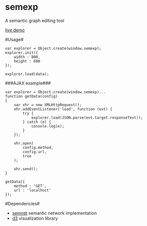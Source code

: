 semexp
======

A semantic graph editing tool

[live demo](http://monomon.me/semexp/images/semexp.png)

#Usage#
```	
var explorer = Object.create(window.semexp);
explorer.init({
	width : 800,
	height : 600
});

explorer.load(data);
```
###AJAX example###
```
var explorer = Object.create(window.semexp)...
function getData(config)
{
	var xhr = new XMLHttpRequest();
	xhr.addEventListener('load', function (evt) {
		try {
			explorer.load(JSON.parse(evt.target.responseText));
		} catch (e) {
			console.log(e);
		}
	});

	xhr.open(
		config.method,
		config.url,
		true
	);
	
	xhr.send();
}

getData({
	method : 'GET',
	url : 'localhost'
});
```
	
#Dependencies#
* [semnet](https://github.com/asciimoo/semnet) semantic network implementation
* [d3](https://github.com/mbostock/d3) visualization library
